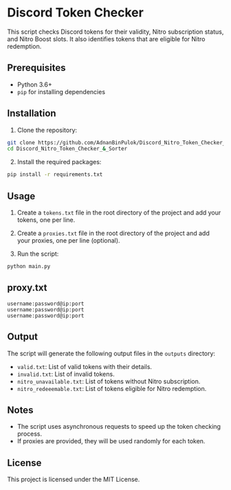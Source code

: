 # Discord Token Checker

This script checks Discord tokens for their validity, Nitro subscription status, and Nitro Boost slots. It also identifies tokens that are eligible for Nitro redemption.

## Prerequisites

- Python 3.6+
- `pip` for installing dependencies

## Installation

1. Clone the repository:

```bash
git clone https://github.com/AdnanBinPulok/Discord_Nitro_Token_Checker_&_Sorter
cd Discord_Nitro_Token_Checker_&_Sorter
```

2. Install the required packages:

```bash
pip install -r requirements.txt
```

## Usage

1. Create a `tokens.txt` file in the root directory of the project and add your tokens, one per line.
2. Create a `proxies.txt` file in the root directory of the project and add your proxies, one per line (optional).

3. Run the script:

```bash
python main.py
```

## proxy.txt
```
username:password@ip:port
username:password@ip:port
username:password@ip:port
``` 

## Output

The script will generate the following output files in the `outputs` directory:

- `valid.txt`: List of valid tokens with their details.
- `invalid.txt`: List of invalid tokens.
- `nitro_unavailable.txt`: List of tokens without Nitro subscription.
- `nitro_redeeemable.txt`: List of tokens eligible for Nitro redemption.

## Notes

- The script uses asynchronous requests to speed up the token checking process.
- If proxies are provided, they will be used randomly for each token.

## License

This project is licensed under the MIT License.

